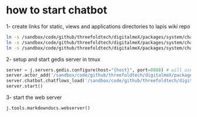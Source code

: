 # how to start chatbot

1- create links for static, views and applications directories to lapis wiki repo

```bash
ln -s /sandbox/code/github/threefoldtech/digitalmeX/packages/system/chat/lapis/static/chat /sandbox/code/github/threeefoldfoundation/lapis-wiki/static
ln -s /sandbox/code/github/threefoldtech/digitalmeX/packages/system/chat/lapis/views/chat /sandbox/code/github/threeefoldfoundation/lapis-wiki/views
ln -s /sandbox/code/github/threefoldtech/digitalmeX/packages/system/chat/lapis/applications/chat /sandbox/code/github/threeefoldfoundation/lapis-wiki/applications
```

2- setup and start gedis server in tmux
```python
server = j.servers.gedis.configure(host="{host}", port=8888) # will use port 8888 hardcoded for now
server.actor_add('/sandbox/code/github/threefoldtech/digitalmeX/packages/system/chat/actors/chatbot.py')
server.chatbot.chatflows_load('/sandbox/code/github/threefoldtech/digitalmeX/packages/system/base/chatflows/')
server.start()
```

3- start the web server
```python
j.tools.markdowndocs.webserver()
```